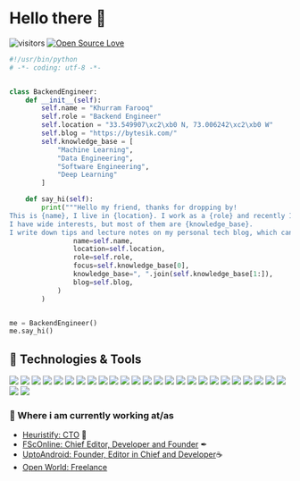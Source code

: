 # Hello there 👋

![visitors](https://visitor-badge.laobi.icu/badge?page_id=kf1994)
[![Open Source Love](https://badges.frapsoft.com/os/v1/open-source.svg?v=102)](https://github.com/kf1994)


```python
#!/usr/bin/python
# -*- coding: utf-8 -*-


class BackendEngineer:
    def __init__(self):
        self.name = "Khurram Farooq"
        self.role = "Backend Engineer"
        self.location = "33.549907\xc2\xb0 N, 73.006242\xc2\xb0 W"
        self.blog = "https://bytesik.com/"
        self.knowledge_base = [
            "Machine Learning",
            "Data Engineering",
            "Software Engineering",
            "Deep Learning"
        ]

    def say_hi(self):
        print("""Hello my friend, thanks for dropping by!
This is {name}, I live in {location}. I work as a {role} and recently I am focusing on {focus} for my personal growth.
I have wide interests, but most of them are {knowledge_base}.
I write down tips and lecture notes on my personal tech blog, which can be found here: {blog}""".format(
                name=self.name,
                location=self.location,
                role=self.role,
                focus=self.knowledge_base[0],
                knowledge_base=", ".join(self.knowledge_base[1:]),
                blog=self.blog,
            )
        )


me = BackendEngineer()
me.say_hi()


```

## 🔧 Technologies & Tools

![](https://img.shields.io/badge/Code-Nodejs-informational?style=flat&logo=Node.js&logoColor=white&color=339933)
![](https://img.shields.io/badge/OS-Linux-informational?style=flat&logo=linux&logoColor=white&color=white)
![](https://img.shields.io/badge/Editor-PyCharm-informational?style=flat&logo=pycharm&logoColor=white&color=000000)
![](https://img.shields.io/badge/Editor-VS_Code-informational?style=flat&logo=visual-studio-code&logoColor=white&color=007acc)
![](https://img.shields.io/badge/Code-Python-informational?style=flat&logo=python&logoColor=white&color=3776ab)
![](https://img.shields.io/badge/Code-JavaScript-informational?style=flat&logo=javascript&logoColor=white&color=f7df1e)
![](https://img.shields.io/badge/Code-TypeScript-informational?style=flat&logo=TypeScript&logoColor=white&color=3178c6)
![](https://img.shields.io/badge/Code-Sass-informational?style=flat&logo=Sass&logoColor=white&color=cc6699)
![](https://img.shields.io/badge/DB-GraphQL-informational?style=flat&logo=GraphQL&logoColor=white&color=e10098)
![](https://img.shields.io/badge/Code-Apollo_GraphQL-informational?style=flat&logo=Apollo-GraphQL&logoColor=white&color=311c87)
![](https://img.shields.io/badge/DB-MongoDB-informational?style=flat&logo=MongoDB&logoColor=white&color=47a248)
![](https://img.shields.io/badge/Code-NestJS-informational?style=flat&logo=NestJS&logoColor=white&color=e0234e)
![](https://img.shields.io/badge/Code-Angular-informational?style=flat&logo=Angular&logoColor=white&color=dd0031)
![](https://img.shields.io/badge/Code-AngularJS-informational?style=flat&logo=AngularJS&logoColor=white&color=e23237)
![](https://img.shields.io/badge/Code-React-informational?style=flat&logo=react&logoColor=white&color=61dafb)
![](https://img.shields.io/badge/Shell-Bash-informational?style=flat&logo=gnu-bash&logoColor=white&color=4eaa25)
![](https://img.shields.io/badge/DB-PostgreSQL-informational?style=flat&logo=postgresql&logoColor=white&color=336791)
![](https://img.shields.io/badge/DB-SQL-informational?style=flat&logo=mysql&logoColor=white&color=4479a1)
![](https://img.shields.io/badge/Tools-GIT-informational?style=flat&logo=git&logoColor=white&color=f05032)
![](https://img.shields.io/badge/Tools-Docker-informational?style=flat&logo=docker&logoColor=white&color=2496ed)
![](https://img.shields.io/badge/Tools-Heroku-informational?style=flat&logo=Heroku&logoColor=white&color=430098)
![](https://img.shields.io/badge/Tools-Google_Cloud_Platform-informational?style=flat&logo=google-cloud&logoColor=white&color=4285f4)
![](https://img.shields.io/badge/CMS-WordPress-informational?style=flat&logo=WordPress&logoColor=white&color=21759b)
![](https://img.shields.io/badge/Code-WooCommerce-informational?style=flat&logo=WooCommerce&logoColor=white&color=96588a)
![](https://img.shields.io/badge/Code-Django-informational?style=flat&logo=Django&logoColor=white&color=092e20)
![](https://img.shields.io/badge/Code-C++-informational?style=flat&logo=C++&logoColor=white&color=00599c)
![](https://img.shields.io/badge/Code-Webpack-informational?style=flat&logo=webpack&logoColor=white&color=8dd6f9)

### 💼 Where i am currently working at/as
- [Heuristify: CTO](https://heuristify.io) 💼
- [FScOnline: Chief Editor, Developer and Founder](https://fsconline.info) ✒
- [UptoAndroid: Founder, Editor in Chief and Developer](https://uptoandroid.com)☕
- [Open World: Freelance](https://bytesik.com)
